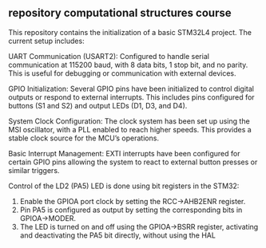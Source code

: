 repository computational structures course 
------------------------------------------------------------------------------------

This repository contains the initialization of a basic STM32L4 project. The current setup includes:

UART Communication (USART2): Configured to handle serial communication at 115200 baud, with 8 data bits, 1 stop bit, and no parity. 
This is useful for debugging or communication with external devices.



GPIO Initialization: Several GPIO pins have been initialized to control digital outputs or respond to external interrupts. 
This includes pins configured for buttons (S1 and S2) and output LEDs (D1, D3, and D4).



System Clock Configuration: The clock system has been set up using the MSI oscillator, with a PLL enabled to reach higher speeds.
 This provides a stable clock source for the MCU’s operations.
 

 
Basic Interrupt Management: EXTI interrupts have been configured for certain GPIO pins
 allowing the system to react to external button presses or similar triggers.
 

Control of the LD2 (PA5) LED is done using bit registers in the STM32:

1. Enable the GPIOA port clock by setting the RCC->AHB2ENR register.
2. Pin PA5 is configured as output by setting the corresponding bits in GPIOA->MODER.
3. The LED is turned on and off using the GPIOA->BSRR register, activating and deactivating the PA5 bit directly, without using the HAL